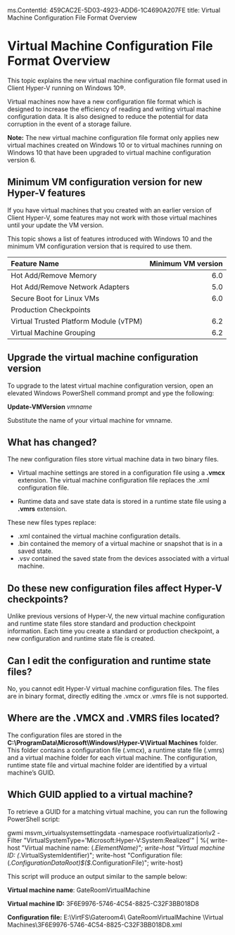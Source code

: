 ms.ContentId: 459CAC2E-5D03-4923-ADD6-1C4690A207FE 
title: Virtual Machine Configuration File Format Overview

# Virtual Machine Configuration File Format Overview

This topic explains the new virtual machine configuration file format used in Client Hyper-V running on Windows 10®.

Virtual machines now have a new configuration file format which is designed to increase the efficiency of reading and writing virtual machine configuration data. It is also designed to reduce the potential for data corruption in the event of a storage failure. 

**Note:**  The new virtual machine configuration file format only applies new virtual machines created on Windows 10 or to virtual machines running on Windows 10 that have been upgraded to virtual machine configuration version 6. 

## Minimum VM configuration version for new Hyper-V features ##

If you have virtual machines that you created with an earlier version of Client Hyper-V, some features may not work with those virtual machines until your update the VM version.

This topic shows a list of features introduced with Windows 10 and the minimum VM configuration version that is required to use them.

| Feature Name                           | Minimum VM version |
| :------------------------------------- | -----------------: |
| Hot Add/Remove Memory                  |                6.0 |
| Hot Add/Remove Network Adapters        |                5.0 |
| Secure Boot for Linux VMs              |                6.0 |
| Production Checkpoints                 |                    |
| Virtual Trusted Platform Module (vTPM) |                6.2 |
| Virtual Machine Grouping               |                6.2 |

## Upgrade the virtual machine configuration version
To upgrade to the latest virtual machine configuration version, open an elevated Windows PowerShell command prompt and ype the following:

**Update-VMVersion** *vmname*   

Substitute the name of your virtual machine for vmname.

## What has changed? ##
The new configuration files store virtual machine data in two binary files.

 - Virtual machine settings are stored in a configuration file using a **.vmcx** extension. The virtual machine configuration file replaces the .xml configuration file. 

- Runtime data and save state data is stored in a runtime state file using a **.vmrs** extension. 

These new files types replace: 

- .xml contained the virtual machine configuration details. 
- .bin contained the memory of a virtual machine or snapshot that is in a saved state. 
- .vsv contained the saved state from the devices associated with a virtual machine. 

## Do these new configuration files affect Hyper-V checkpoints? 
Unlike previous versions of Hyper-V, the new virtual machine configuration and runtime state files store standard and production checkpoint information. Each time you create a standard or production checkpoint, a new configuration and runtime state file is created. 

## Can I edit the configuration and runtime state files?  
No, you cannot edit Hyper-V virtual machine configuration files. The files are in binary format, directly editing the .vmcx or .vmrs file is not supported.

## Where are the .VMCX and .VMRS files located? 
The configuration files are stored in the **C:\ProgramData\Microsoft\Windows\Hyper-V\Virtual Machines** folder. This folder contains a configuration file (.vmcx), a runtime state file (.vmrs) and a virtual machine folder for each virtual machine. The configuration, runtime state file and virtual machine folder are identified by a virtual machine’s GUID. 

## Which GUID applied to a virtual machine? 
To retrieve a GUID for a matching virtual machine, you can run the following PowerShell script: 

gwmi msvm_virtualsystemsettingdata -namespace root\virtualization\v2 -Filter "VirtualSystemType='Microsoft:Hyper-V:System:Realized'" | %{ write-host "Virtual machine name: $($_.ElementName)"; write-host "Virtual machine ID: $($_.VirtualSystemIdentifier)"; write-host "Configuration file: $($_.ConfigurationDataRoot)\$($_.ConfigurationFile)"; write-host}


This script will produce an output similar to the sample below:

**Virtual machine name**: GateRoomVirtualMachine

**Virtual machine ID:** 3F6E9976-5746-4C54-8825-C32F3BB018D8

**Configuration file:** E:\VirtFS\Gateroom4\ GateRoomVirtualMachine \Virtual Machines\3F6E9976-5746-4C54-8825-C32F3BB018D8.xml


